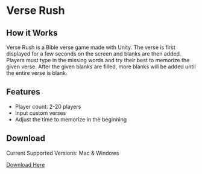 # Verse Rush

## How it Works

Verse Rush is a Bible verse game made with Unity. The verse is first displayed for a few seconds on the screen and blanks are then added. Players must type in the missing words and try their best to memorize the given verse. After the given blanks are filled, more blanks will be added until the entire verse is blank.

## Features

* Player count: 2-20 players
* Input custom verses
* Adjust the time to memorize in the beginning

## Download

Current Supported Versions: Mac & Windows

[Download Here](https://drive.google.com/drive/u/1/folders/1QqvtkIsI26m6TRhDs9sqzmGnSZJ8FD6J)
